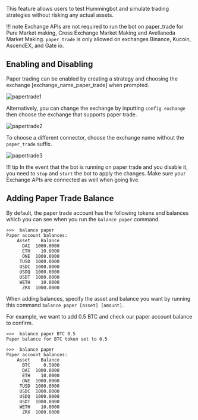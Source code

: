 This feature allows users to test Hummingbot and simulate trading strategies without risking any actual assets.

!!! note
    Exchange APIs are not required to run the bot on paper_trade for Pure Market making, Cross Exchange Market Making and Avellaneda Market Making. `paper_trade` is only allowed on exchanges Binance, Kucoin, AscendEX, and Gate io.

## Enabling and Disabling

Paper trading can be enabled by creating a strategy and choosing the exchange [exchange_name_paper_trade] when prompted.

![papertrade1](/assets/img/binance_papertrade.png)

Alternatively, you can change the exchange by inputting `config exchange` then choose the exchange that supports paper trade. 

![papertrade2](/assets/img/config_exchange.png)


To choose a different connector, choose the exchange name without the `paper_trade` suffix.

![papertrade3](/assets/img/papertrade_binance.png)

!!! tip
In the event that the bot is running on paper trade and you disable it, you need to `stop` and `start` the bot to apply the changes. Make sure your Exchange APIs are connected as well when going live.

## Adding Paper Trade Balance

By default, the paper trade account has the following tokens and balances which you can see when you run the `balance paper` command.

```
>>>  balance paper
Paper account balances:
    Asset    Balance
      DAI  1000.0000
      ETH    10.0000
      ONE  1000.0000
     TUSD  1000.0000
     USDC  1000.0000
     USDQ  1000.0000
     USDT  1000.0000
     WETH    10.0000
      ZRX  1000.0000
```

When adding balances, specify the asset and balance you want by running this command `balance paper [asset] [amount]`.

For example, we want to add 0.5 BTC and check our paper account balance to confirm.

```
>>>  balance paper BTC 0.5
Paper balance for BTC token set to 0.5

>>>  balance paper
Paper account balances:
    Asset    Balance
      BTC     0.5000
      DAI  1000.0000
      ETH    10.0000
      ONE  1000.0000
     TUSD  1000.0000
     USDC  1000.0000
     USDQ  1000.0000
     USDT  1000.0000
     WETH    10.0000
      ZRX  1000.0000
```

